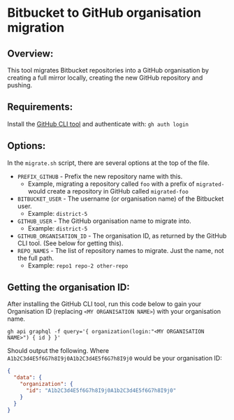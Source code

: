 Bitbucket to GitHub organisation migration
====

## Overview:

This tool migrates Bitbucket repositories into a GitHub organisation by creating a full mirror locally, creating the new
GitHub repository and pushing.

## Requirements:

Install the [GitHub CLI tool](https://cli.github.com/) and authenticate with: `gh auth login`

## Options:

In the `migrate.sh` script, there are several options at the top of the file.

* `PREFIX_GITHUB` - Prefix the new repository name with this. 
  * Example, migrating a repository called `foo` with a prefix of `migrated-` would create a repository in GitHub called
    `migrated-foo`
* `BITBUCKET_USER` - The username (or organisation name) of the Bitbucket user.
  * Example: `district-5`
* `GITHUB_USER` - The GitHub organisation name to migrate into.
  * Example: `district-5`
* `GITHUB_ORGANISATION_ID` - The organisation ID, as returned by the GitHub CLI tool. (See below for getting this).
* `REPO_NAMES` - The list of repository names to migrate. Just the name, not the full path.
  * Example: `repo1 repo-2 other-repo`

## Getting the organisation ID:

After installing the GitHub CLI tool, run this code below to gain your Organisation ID (replacing 
`<MY ORGANISATION NAME>`) with your organisation name.

```
gh api graphql -f query='{ organization(login:"<MY ORGANISATION NAME>") { id } }'
```

Should output the following. Where `A1b2C3d4E5f6G7h8I9j0A1b2C3d4E5f6G7h8I9j0` would be your organisation ID:

```json
{
  "data": {
    "organization": {
      "id": "A1b2C3d4E5f6G7h8I9j0A1b2C3d4E5f6G7h8I9j0"
    }
  }
}
```
